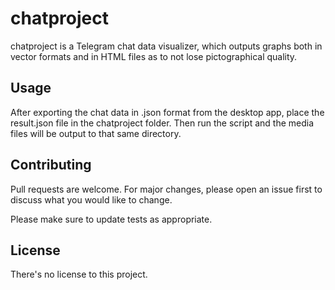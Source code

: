 # chatproject

chatproject is a Telegram chat data visualizer, which outputs graphs both in vector formats and in HTML files as to not lose pictographical quality.

## Usage

After exporting the chat data in .json format from the desktop app, place the result.json file in the chatproject folder. Then run the script and the media files will be output to that same directory. 

## Contributing
Pull requests are welcome. For major changes, please open an issue first to discuss what you would like to change.

Please make sure to update tests as appropriate.

## License
There's no license to this project.
